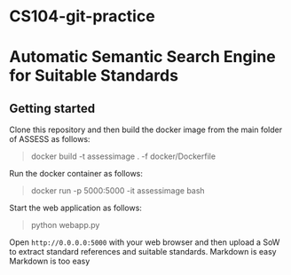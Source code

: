 # CS104-git-practice

# Automatic Semantic Search Engine for Suitable Standards 

## Getting started

Clone this repository and then build the docker image from the main folder of ASSESS as follows:

> docker build -t assessimage . -f docker/Dockerfile

Run the docker container as follows:

> docker run -p 5000:5000 -it assessimage bash

Start the web application as follows:

> python webapp.py

Open `http://0.0.0.0:5000` with your web browser and then upload a SoW to extract standard references and suitable standards.
Markdown is easy
Markdown is too easy
